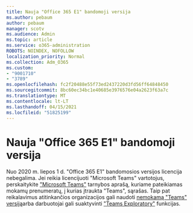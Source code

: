 ```yaml
---
title: Nauja "Office 365 E1" bandomoji versija
ms.author: pebaum
author: pebaum
manager: scotv
ms.audience: Admin
ms.topic: article
ms.service: o365-administration
ROBOTS: NOINDEX, NOFOLLOW
localization_priority: Normal
ms.collection: Adm_O365
ms.custom:
- "9001710"
- "3789"
ms.openlocfilehash: fc2f20488e55f73ed2437220d3fd56ff64848450
ms.sourcegitcommit: 8bc60ec34bc1e40685e3976576e04a2623f63a7c
ms.translationtype: MT
ms.contentlocale: lt-LT
ms.lasthandoff: 04/15/2021
ms.locfileid: "51825199"
---
```

# <a name="new-office-365-e1-trial"></a>Nauja "Office 365 E1" bandomoji versija

Nuo 2020 m. liepos 1 d. "Office 365 E1" bandomosios versijos licencija nebegalima. Jei reikia licencijuoti "Microsoft Teams" vartotojus, perskaitykite ["Microsoft Teams"](https://docs.microsoft.com/office365/servicedescriptions/teams-service-description) tarnybos aprašą, kuriame pateikiamas mokamų prenumeratų, į kurias įtraukta "Teams", sąrašas. Taip pat reikalavimus atitinkančios organizacijos gali naudoti [nemokamą "Teams" versiją](https://support.office.com/article/Welcome-to-Microsoft-Teams-free-6d79a648-6913-4696-9237-ed13de64ae3c)arba darbuotojai gali suaktyvinti ["Teams Exploratory"](https://docs.microsoft.com/MicrosoftTeams/teams-exploratory) funkcijas.
